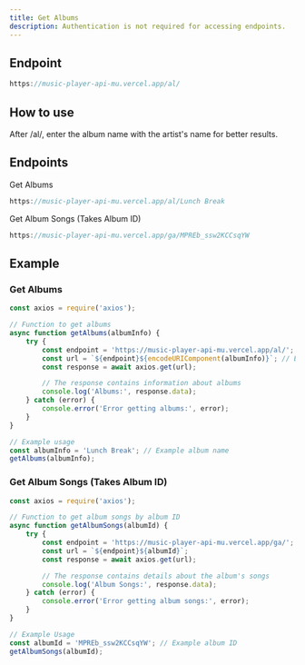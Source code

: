 ```yaml
---
title: Get Albums
description: Authentication is not required for accessing endpoints.
---
```


## Endpoint

```javascript
https://music-player-api-mu.vercel.app/al/
```

## How to use

After /al/, enter the album name with the artist's name for better results.

## Endpoints

Get Albums

```javascript
https://music-player-api-mu.vercel.app/al/Lunch Break
```

Get Album Songs (Takes Album ID)

```javascript
https://music-player-api-mu.vercel.app/ga/MPREb_ssw2KCCsqYW
```

## Example

### Get Albums

```javascript
const axios = require('axios');

// Function to get albums
async function getAlbums(albumInfo) {
    try {
        const endpoint = 'https://music-player-api-mu.vercel.app/al/';
        const url = `${endpoint}${encodeURIComponent(albumInfo)}`; // Encode album info to handle spaces and special characters
        const response = await axios.get(url);

        // The response contains information about albums
        console.log('Albums:', response.data);
    } catch (error) {
        console.error('Error getting albums:', error);
    }
}

// Example usage
const albumInfo = 'Lunch Break'; // Example album name
getAlbums(albumInfo);

```

### Get Album Songs (Takes Album ID)

```javascript
const axios = require('axios');

// Function to get album songs by album ID
async function getAlbumSongs(albumId) {
    try {
        const endpoint = 'https://music-player-api-mu.vercel.app/ga/';
        const url = `${endpoint}${albumId}`;
        const response = await axios.get(url);

        // The response contains details about the album's songs
        console.log('Album Songs:', response.data);
    } catch (error) {
        console.error('Error getting album songs:', error);
    }
}

// Example Usage
const albumId = 'MPREb_ssw2KCCsqYW'; // Example album ID
getAlbumSongs(albumId);

```
